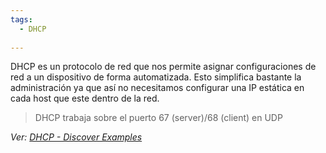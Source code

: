 ```yaml
---
tags:
  - DHCP
  
---
```


DHCP es un protocolo de red que nos permite asignar configuraciones de red a un dispositivo de forma automatizada. Esto simplifica bastante la administración ya que así no necesitamos configurar una IP estática en cada host que este dentro de la red. 

> DHCP trabaja sobre el puerto 67 (server)/68 (client) en UDP

_Ver: [DHCP - Discover Examples](DHCP%20-%20Discover%20Examples.md)_

